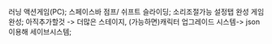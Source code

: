 러닝 액션게임(PC);
스페이스바 점프/ 쉬프트 슬라이딩;
소리조절가능 설정탭 완성 게임완성;
아직추가할것 -> 더많은 스테이지, (가능하면)캐릭터 업그레이드 시스템-> json이용해 세이브시스템;
